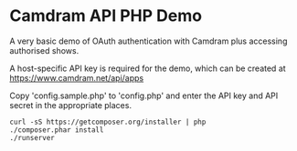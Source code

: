 Camdram API PHP Demo
===============================

A very basic demo of OAuth authentication with Camdram plus accessing authorised shows.

A host-specific API key is required for the demo, which can be created at https://www.camdram.net/api/apps

Copy 'config.sample.php' to 'config.php' and enter the API key and API secret in the appropriate places.  

    curl -sS https://getcomposer.org/installer | php
    ./composer.phar install
    ./runserver
